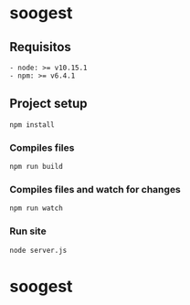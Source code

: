 # soogest

## Requisitos

    - node: >= v10.15.1
    - npm: >= v6.4.1



## Project setup
```
npm install
```

### Compiles files
```
npm run build
```

### Compiles files and watch for changes
```
npm run watch
```

### Run site
```
node server.js
```

# soogest
